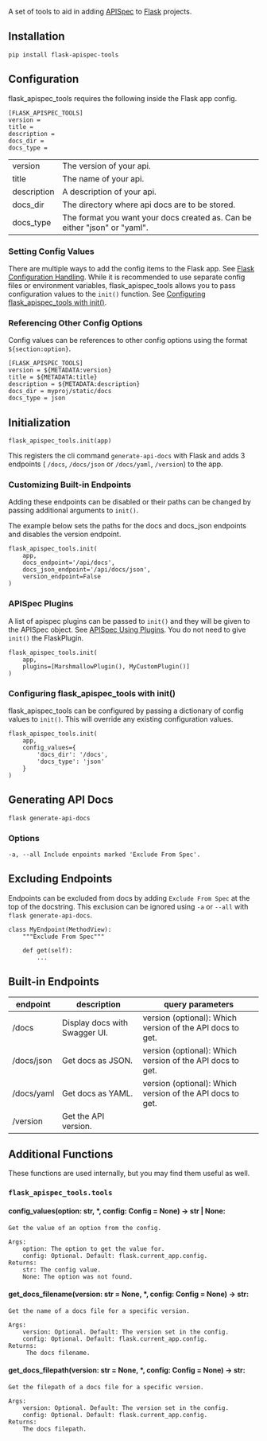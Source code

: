 
A set of tools to aid in adding [APISpec](https://apispec.readthedocs.io/en/latest/) to [Flask](https://palletsprojects.com/p/flask) projects.


## Installation

```
pip install flask-apispec-tools
```

## Configuration
flask_apispec_tools requires the following inside the Flask app config.
```
[FLASK_APISPEC_TOOLS]
version =
title =
description =
docs_dir =
docs_type =
```
|             |                                                                           |
|-------------|---------------------------------------------------------------------------|
| version     | The version of your api.                                                  |
| title       | The name of your api.                                                     |
| description | A description of your api.                                                |
| docs_dir    | The directory where api docs are to be stored.                            |
| docs_type   | The format you want your docs created as. Can be either "json" or "yaml". |

### Setting Config Values
There are multiple ways to add the config items to the Flask app. See [Flask Configuration Handling](https://flask.palletsprojects.com/en/2.2.x/config/). While it is recommended to use separate config files or environment variables, flask_apispec_tools allows you to pass configuration values to the `init()` function. See [Configuring flask_apispec_tools with init()](#configuring-flask_apispec_tools-with-init).

### Referencing Other Config Options
Config values can be references to other config options using the format `${section:option}`.
```
[FLASK_APISPEC_TOOLS]
version = ${METADATA:version}
title = ${METADATA:title}
description = ${METADATA:description}
docs_dir = myproj/static/docs
docs_type = json
```
## Initialization
```flask_apispec_tools.init(app)```

This registers the cli command `generate-api-docs` with Flask and adds 3 endpoints ( `/docs`, `/docs/json` or `/docs/yaml`, `/version`) to the app.

### Customizing Built-in Endpoints
Adding these endpoints can be disabled or their paths can be changed by passing additional arguments to `init()`.

The example below sets the paths for the docs and docs_json endpoints and disables the version endpoint.

```
flask_apispec_tools.init(
    app,
    docs_endpoint='/api/docs',
    docs_json_endpoint='/api/docs/json',
    version_endpoint=False
)
```
### APISpec Plugins
A list of apispec plugins can be passed to `init()` and they will be given to the APISpec object. See [APISpec Using Plugins](https://apispec.readthedocs.io/en/latest/using_plugins.html). You do not need to give `init()` the FlaskPlugin.
```
flask_apispec_tools.init(
    app,
    plugins=[MarshmallowPlugin(), MyCustomPlugin()]
)
```
### Configuring flask_apispec_tools with init()
flask_apispec_tools can be configured by passing a dictionary of config values to `init()`. This will override any existing configuration values.
```
flask_apispec_tools.init(
    app,
    config_values={
        'docs_dir': '/docs',
        'docs_type': 'json'
    }
)
```
## Generating API Docs
`flask generate-api-docs`

### Options
`-a, --all Include enpoints marked 'Exclude From Spec'.`

## Excluding Endpoints
Endpoints can be excluded from docs by adding `Exclude From Spec` at the top of the docstring. This exclusion can be ignored using `-a` or `--all` with `flask generate-api-docs`.
```
class MyEndpoint(MethodView):
    """Exclude From Spec"""

    def get(self):
        ...
```

## Built-in Endpoints
| endpoint   | description                   | query parameters                                          |
|------------|-------------------------------|-----------------------------------------------------------|
| /docs      | Display docs with Swagger UI. | version (optional): Which version of the API docs to get. |
| /docs/json | Get docs as JSON.             | version (optional): Which version of the API docs to get. |
| /docs/yaml | Get docs as YAML.             | version (optional): Which version of the API docs to get. |
| /version   | Get the API version.          |                                                           |

## Additional Functions
These functions are used internally, but you may find them useful as well.  
### `flask_apispec_tools.tools`
#### config_values(option: str, \*, config: Config = None) -> str | None:
```
Get the value of an option from the config.  

Args:  
	option: The option to get the value for. 
	config: Optional. Default: flask.current_app.config.  
Returns:  
	str: The config value. 
	None: The option was not found.
```

#### get_docs_filename(version: str = None, \*, config: Config = None) -> str:
```
Get the name of a docs file for a specific version.  

Args:  
	version: Optional. Default: The version set in the config. 
	config: Optional. Default: flask.current_app.config.  
Returns:  
	 The docs filename.
```

#### get_docs_filepath(version: str = None, \*, config: Config = None) -> str:
```  
Get the filepath of a docs file for a specific version.  
  
Args:  
	version: Optional. Default: The version set in the config. 
	config: Optional. Default: flask.current_app.config.  
Returns:  
	The docs filepath.
 ```
